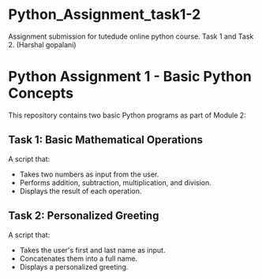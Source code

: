 # Python_Assignment_task1-2
Assignment submission for tutedude online python course. Task 1 and Task 2. (Harshal gopalani)

# Python Assignment 1 - Basic Python Concepts

This repository contains two basic Python programs as part of Module 2:

## Task 1: Basic Mathematical Operations
A script that:
- Takes two numbers as input from the user.
- Performs addition, subtraction, multiplication, and division.
- Displays the result of each operation.

## Task 2: Personalized Greeting
A script that:
- Takes the user's first and last name as input.
- Concatenates them into a full name.
- Displays a personalized greeting.
